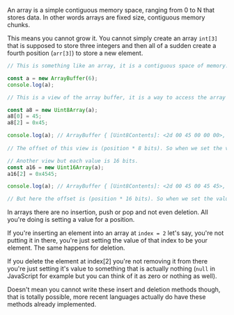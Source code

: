An array is a simple contiguous memory space, ranging from 0 to N that stores data. In other words arrays are fixed size, contiguous memory chunks.

This means you cannot grow it. You cannot simply create an array `int[3]` that is supposed to store three integers and then all of a sudden create a fourth position (`arr[3]`) to store a new element.

``` js
// This is something like an array, it is a contiguous space of memory.

const a = new ArrayBuffer(6);
console.log(a);

// This is a view of the array buffer, it is a way to access the array buffer. Each value is 8 bits.

const a8 = new Uint8Array(a);
a8[0] = 45;
a8[2] = 0x45;

console.log(a); // ArrayBuffer { [Uint8Contents]: <2d 00 45 00 00 00>, byteLength: 6 }
  
// The offset of this view is (position * 8 bits). So when we set the value of the second position to 0x45, it is actually setting the third byte of the array buffer (because each byte is 8 bits).

// Another view but each value is 16 bits.
const a16 = new Uint16Array(a);
a16[2] = 0x4545;

console.log(a); // ArrayBuffer { [Uint8Contents]: <2d 00 45 00 45 45>, byteLength: 6 }

// But here the offset is (position * 16 bits). So when we set the value of the second position to 0x4545, it is actually setting the third and fourth bytes of the array buffer (because each byte is 8 bits).
```

In arrays there are no insertion, push or pop and not even deletion. All you're doing is setting a value for a position.

If you're inserting an element into an array at `index = 2` let's say, you're not putting it in there, you're just setting the value of that index to be your element. The same happens for deletion.

If you delete the element at index[2] you're not removing it from there you're just setting it's value to something that is actually nothing (`null` in JavaScript for example but you can think of it as zero or nothing as well).

Doesn't mean you cannot write these insert and deletion methods though, that is totally possible, more recent languages actually do have these methods already implemented.